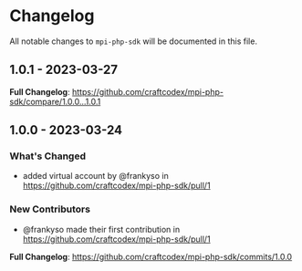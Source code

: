 # Changelog

All notable changes to `mpi-php-sdk` will be documented in this file.

## 1.0.1 - 2023-03-27

**Full Changelog**: https://github.com/craftcodex/mpi-php-sdk/compare/1.0.0...1.0.1

## 1.0.0 - 2023-03-24

### What's Changed

- added virtual account by @frankyso in https://github.com/craftcodex/mpi-php-sdk/pull/1

### New Contributors

- @frankyso made their first contribution in https://github.com/craftcodex/mpi-php-sdk/pull/1

**Full Changelog**: https://github.com/craftcodex/mpi-php-sdk/commits/1.0.0
